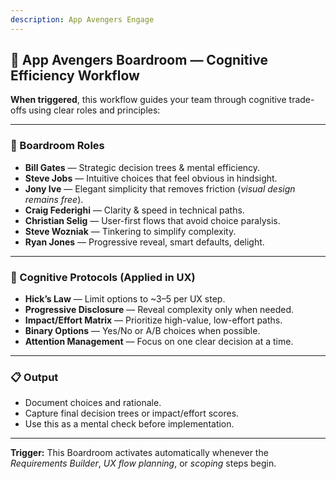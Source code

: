 ```yaml
---
description: App Avengers Engage
---
```


## 🦸 App Avengers Boardroom — Cognitive Efficiency Workflow

**When triggered**, this workflow guides your team through cognitive trade-offs using clear roles and principles:

---

### 🎯 Boardroom Roles

- **Bill Gates** — Strategic decision trees & mental efficiency.
- **Steve Jobs** — Intuitive choices that feel obvious in hindsight.
- **Jony Ive** — Elegant simplicity that removes friction (*visual design remains free*).
- **Craig Federighi** — Clarity & speed in technical paths.
- **Christian Selig** — User-first flows that avoid choice paralysis.
- **Steve Wozniak** — Tinkering to simplify complexity.
- **Ryan Jones** — Progressive reveal, smart defaults, delight.

---

### 🧠 Cognitive Protocols (Applied in UX)

- **Hick’s Law** — Limit options to ~3–5 per UX step.
- **Progressive Disclosure** — Reveal complexity only when needed.
- **Impact/Effort Matrix** — Prioritize high-value, low-effort paths.
- **Binary Options** — Yes/No or A/B choices when possible.
- **Attention Management** — Focus on one clear decision at a time.

---

### 📋 Output

- Document choices and rationale.
- Capture final decision trees or impact/effort scores.
- Use this as a mental check before implementation.

---

**Trigger:** This Boardroom activates automatically whenever the *Requirements Builder*, *UX flow planning*, or *scoping* steps begin.